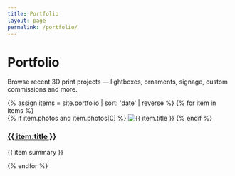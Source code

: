 ```yaml
---
title: Portfolio
layout: page
permalink: /portfolio/
---
```


# Portfolio

Browse recent 3D print projects — lightboxes, ornaments, signage, custom commissions and more.

<div class="card-grid">
  {% assign items = site.portfolio | sort: 'date' | reverse %}
  {% for item in items %}
    <article class="card">
      {% if item.photos and item.photos[0] %}
        <img src="{{ item.photos[0] | relative_url }}" alt="{{ item.title }}">
      {% endif %}
      <div class="pad">
        <h3><a href="{{ item.url | relative_url }}">{{ item.title }}</a></h3>
        <p>{{ item.summary }}</p>
      </div>
    </article>
  {% endfor %}
</div>